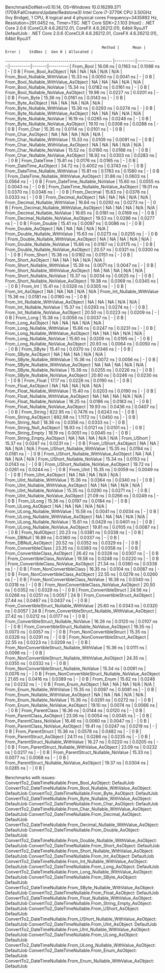 
BenchmarkDotNet=v0.10.14, OS=Windows 10.0.16299.371 (1709/FallCreatorsUpdate/Redstone3)
Intel Core i7-3770K CPU 3.50GHz (Ivy Bridge), 1 CPU, 8 logical and 4 physical cores
Frequency=3435892 Hz, Resolution=291.0452 ns, Timer=TSC
.NET Core SDK=2.1.103
  [Host]     : .NET Core 2.0.6 (CoreCLR 4.6.26212.01, CoreFX 4.6.26212.01), 64bit RyuJIT
  DefaultJob : .NET Core 2.0.6 (CoreCLR 4.6.26212.01, CoreFX 4.6.26212.01), 64bit RyuJIT


                                                Method |      Mean |     Error |    StdDev |  Gen 0 | Allocated |
------------------------------------------------------ |----------:|----------:|----------:|-------:|----------:|
                                             From_Bool |  16.08 ns | 0.1163 ns | 0.1088 ns |      - |       0 B |
                                    From_Bool_AsObject |        NA |        NA |        NA |    N/A |       N/A |
                          From_Bool_Nullable_WithValue |  15.33 ns | 0.0050 ns | 0.0041 ns |      - |       0 B |
                 From_Bool_Nullable_WithValue_AsObject |        NA |        NA |        NA |    N/A |       N/A |
                            From_Bool_Nullable_NoValue |  15.34 ns | 0.0182 ns | 0.0161 ns |      - |       0 B |
                   From_Bool_Nullable_NoValue_AsObject |  19.96 ns | 0.0227 ns | 0.0201 ns |      - |       0 B |
                                             From_Byte |  15.36 ns | 0.0161 ns | 0.0143 ns |      - |       0 B |
                                    From_Byte_AsObject |        NA |        NA |        NA |    N/A |       N/A |
                          From_Byte_Nullable_WithValue |  15.36 ns | 0.0293 ns | 0.0274 ns |      - |       0 B |
                 From_Byte_Nullable_WithValue_AsObject |        NA |        NA |        NA |    N/A |       N/A |
                            From_Byte_Nullable_NoValue |  16.19 ns | 0.0265 ns | 0.0248 ns |      - |       0 B |
                   From_Byte_Nullable_NoValue_AsObject |  19.10 ns | 0.0308 ns | 0.0288 ns |      - |       0 B |
                                             From_Char |  15.35 ns | 0.0114 ns | 0.0101 ns |      - |       0 B |
                                    From_Char_AsObject |        NA |        NA |        NA |    N/A |       N/A |
                          From_Char_Nullable_WithValue |  15.33 ns | 0.0109 ns | 0.0091 ns |      - |       0 B |
                 From_Char_Nullable_WithValue_AsObject |        NA |        NA |        NA |    N/A |       N/A |
                            From_Char_Nullable_NoValue |  15.52 ns | 0.0190 ns | 0.0168 ns |      - |       0 B |
                   From_Char_Nullable_NoValue_AsObject |  18.92 ns | 0.0303 ns | 0.0283 ns |      - |       0 B |
                                         From_DateTime |  15.81 ns | 0.0176 ns | 0.0165 ns |      - |       0 B |
                                From_DateTime_AsObject |  34.72 ns | 0.4002 ns | 0.3743 ns |      - |       0 B |
                      From_DateTime_Nullable_WithValue |  15.81 ns | 0.1783 ns | 0.1580 ns |      - |       0 B |
             From_DateTime_Nullable_WithValue_AsObject |  31.86 ns | 0.0603 ns | 0.0564 ns |      - |       0 B |
                        From_DateTime_Nullable_NoValue |  15.60 ns | 0.0055 ns | 0.0043 ns |      - |       0 B |
               From_DateTime_Nullable_NoValue_AsObject |  19.01 ns | 0.0370 ns | 0.0346 ns |      - |       0 B |
                                          From_Decimal |  15.63 ns | 0.0376 ns | 0.0333 ns |      - |       0 B |
                                 From_Decimal_AsObject |        NA |        NA |        NA |    N/A |       N/A |
                       From_Decimal_Nullable_WithValue |  16.64 ns | 0.0292 ns | 0.0273 ns |      - |       0 B |
              From_Decimal_Nullable_WithValue_AsObject |        NA |        NA |        NA |    N/A |       N/A |
                         From_Decimal_Nullable_NoValue |  16.65 ns | 0.0181 ns | 0.0169 ns |      - |       0 B |
                From_Decimal_Nullable_NoValue_AsObject |  19.53 ns | 0.0296 ns | 0.0277 ns |      - |       0 B |
                                           From_Double |  15.41 ns | 0.0097 ns | 0.0086 ns |      - |       0 B |
                                  From_Double_AsObject |        NA |        NA |        NA |    N/A |       N/A |
                        From_Double_Nullable_WithValue |  15.63 ns | 0.0273 ns | 0.0255 ns |      - |       0 B |
               From_Double_Nullable_WithValue_AsObject |        NA |        NA |        NA |    N/A |       N/A |
                          From_Double_Nullable_NoValue |  15.66 ns | 0.0187 ns | 0.0175 ns |      - |       0 B |
                 From_Double_Nullable_NoValue_AsObject |  20.57 ns | 0.0321 ns | 0.0300 ns |      - |       0 B |
                                            From_Short |  15.38 ns | 0.0162 ns | 0.0151 ns |      - |       0 B |
                                   From_Short_AsObject |        NA |        NA |        NA |    N/A |       N/A |
                         From_Short_Nullable_WithValue |  15.39 ns | 0.0071 ns | 0.0047 ns |      - |       0 B |
                From_Short_Nullable_WithValue_AsObject |        NA |        NA |        NA |    N/A |       N/A |
                           From_Short_Nullable_NoValue |  15.37 ns | 0.0034 ns | 0.0025 ns |      - |       0 B |
                  From_Short_Nullable_NoValue_AsObject |  19.38 ns | 0.0369 ns | 0.0345 ns |      - |       0 B |
                                              From_Int |  15.41 ns | 0.0326 ns | 0.0305 ns |      - |       0 B |
                                     From_Int_AsObject |        NA |        NA |        NA |    N/A |       N/A |
                           From_Int_Nullable_WithValue |  15.36 ns | 0.0181 ns | 0.0160 ns |      - |       0 B |
                  From_Int_Nullable_WithValue_AsObject |        NA |        NA |        NA |    N/A |       N/A |
                             From_Int_Nullable_NoValue |  15.37 ns | 0.0293 ns | 0.0274 ns |      - |       0 B |
                    From_Int_Nullable_NoValue_AsObject |  20.50 ns | 0.0223 ns | 0.0209 ns |      - |       0 B |
                                             From_Long |  15.38 ns | 0.0056 ns | 0.0037 ns |      - |       0 B |
                                    From_Long_AsObject |        NA |        NA |        NA |    N/A |       N/A |
                          From_Long_Nullable_WithValue |  15.66 ns | 0.0247 ns | 0.0231 ns |      - |       0 B |
                 From_Long_Nullable_WithValue_AsObject |        NA |        NA |        NA |    N/A |       N/A |
                            From_Long_Nullable_NoValue |  15.60 ns | 0.0209 ns | 0.0195 ns |      - |       0 B |
                   From_Long_Nullable_NoValue_AsObject |  20.93 ns | 0.0064 ns | 0.0050 ns |      - |       0 B |
                                            From_SByte |  15.41 ns | 0.0370 ns | 0.0346 ns |      - |       0 B |
                                   From_SByte_AsObject |        NA |        NA |        NA |    N/A |       N/A |
                         From_SByte_Nullable_WithValue |  15.36 ns | 0.0072 ns | 0.0056 ns |      - |       0 B |
                From_SByte_Nullable_WithValue_AsObject |        NA |        NA |        NA |    N/A |       N/A |
                           From_SByte_Nullable_NoValue |  15.38 ns | 0.0255 ns | 0.0226 ns |      - |       0 B |
                  From_SByte_Nullable_NoValue_AsObject |  20.60 ns | 0.0246 ns | 0.0230 ns |      - |       0 B |
                                            From_Float |  17.17 ns | 0.0228 ns | 0.0190 ns |      - |       0 B |
                                   From_Float_AsObject |        NA |        NA |        NA |    N/A |       N/A |
                         From_Float_Nullable_WithValue |  15.40 ns | 0.0203 ns | 0.0190 ns |      - |       0 B |
                From_Float_Nullable_WithValue_AsObject |        NA |        NA |        NA |    N/A |       N/A |
                           From_Float_Nullable_NoValue |  16.25 ns | 0.0196 ns | 0.0183 ns |      - |       0 B |
                  From_Float_Nullable_NoValue_AsObject |  19.93 ns | 0.0436 ns | 0.0407 ns |      - |       0 B |
                                           From_String | 822.95 ns | 0.7476 ns | 0.6243 ns |      - |       0 B |
                                  From_String_AsObject | 892.98 ns | 1.1172 ns | 1.0450 ns |      - |       0 B |
                                      From_String_Null |  18.36 ns | 0.0356 ns | 0.0333 ns |      - |       0 B |
                             From_String_Null_AsObject |  18.93 ns | 0.0121 ns | 0.0101 ns |      - |       0 B |
                                     From_String_Empty |  18.19 ns | 0.0051 ns | 0.0045 ns |      - |       0 B |
                            From_String_Empty_AsObject |        NA |        NA |        NA |    N/A |       N/A |
                                           From_UShort |  15.37 ns | 0.0247 ns | 0.0231 ns |      - |       0 B |
                                  From_UShort_AsObject |        NA |        NA |        NA |    N/A |       N/A |
                        From_UShort_Nullable_WithValue |  15.35 ns | 0.0194 ns | 0.0181 ns |      - |       0 B |
               From_UShort_Nullable_WithValue_AsObject |        NA |        NA |        NA |    N/A |       N/A |
                          From_UShort_Nullable_NoValue |  15.34 ns | 0.0153 ns | 0.0143 ns |      - |       0 B |
                 From_UShort_Nullable_NoValue_AsObject |  19.72 ns | 0.0261 ns | 0.0244 ns |      - |       0 B |
                                             From_UInt |  15.35 ns | 0.0059 ns | 0.0049 ns |      - |       0 B |
                                    From_UInt_AsObject |        NA |        NA |        NA |    N/A |       N/A |
                          From_UInt_Nullable_WithValue |  15.36 ns | 0.0364 ns | 0.0340 ns |      - |       0 B |
                 From_UInt_Nullable_WithValue_AsObject |        NA |        NA |        NA |    N/A |       N/A |
                            From_UInt_Nullable_NoValue |  15.35 ns | 0.0290 ns | 0.0271 ns |      - |       0 B |
                   From_UInt_Nullable_NoValue_AsObject |  21.09 ns | 0.0266 ns | 0.0249 ns |      - |       0 B |
                                            From_ULong |  15.36 ns | 0.0197 ns | 0.0184 ns |      - |       0 B |
                                   From_ULong_AsObject |        NA |        NA |        NA |    N/A |       N/A |
                         From_ULong_Nullable_WithValue |  15.58 ns | 0.0041 ns | 0.0034 ns |      - |       0 B |
                From_ULong_Nullable_WithValue_AsObject |        NA |        NA |        NA |    N/A |       N/A |
                           From_ULong_Nullable_NoValue |  15.61 ns | 0.0429 ns | 0.0401 ns |      - |       0 B |
                  From_ULong_Nullable_NoValue_AsObject |  19.81 ns | 0.0105 ns | 0.0087 ns |      - |       0 B |
                                       From_NullObject |  20.23 ns | 0.0381 ns | 0.0338 ns |      - |       0 B |
                                           From_DBNull |  16.89 ns | 0.0360 ns | 0.0337 ns |      - |       0 B |
                                  From_DBNull_AsObject |  20.52 ns | 0.0352 ns | 0.0329 ns |      - |       0 B |
                                 From_ConvertibleClass |  23.35 ns | 0.0383 ns | 0.0358 ns |      - |       0 B |
                        From_ConvertibleClass_AsObject |  26.42 ns | 0.0328 ns | 0.0307 ns |      - |       0 B |
                         From_ConvertibleClass_NoValue |  19.58 ns | 0.0248 ns | 0.0220 ns |      - |       0 B |
                From_ConvertibleClass_NoValue_AsObject |  21.34 ns | 0.0360 ns | 0.0336 ns |      - |       0 B |
                              From_NonConvertibleClass |  16.35 ns | 0.0104 ns | 0.0087 ns |      - |       0 B |
                     From_NonConvertibleClass_AsObject |  22.55 ns | 0.0278 ns | 0.0260 ns |      - |       0 B |
                      From_NonConvertibleClass_NoValue |  16.38 ns | 0.0340 ns | 0.0318 ns |      - |       0 B |
             From_NonConvertibleClass_NoValue_AsObject |  20.50 ns | 0.0352 ns | 0.0329 ns |      - |       0 B |
                                From_ConvertibleStruct |  24.56 ns | 0.0268 ns | 0.0251 ns | 0.0057 |      24 B |
                       From_ConvertibleStruct_AsObject |  27.44 ns | 0.0467 ns | 0.0437 ns |      - |       0 B |
             From_ConvertibleStruct_Nullable_WithValue |  25.60 ns | 0.0343 ns | 0.0320 ns | 0.0057 |      24 B |
    From_ConvertibleStruct_Nullable_WithValue_AsObject |  27.42 ns | 0.0212 ns | 0.0177 ns |      - |       0 B |
               From_ConvertibleStruct_Nullable_NoValue |  16.26 ns | 0.0120 ns | 0.0107 ns |      - |       0 B |
      From_ConvertibleStruct_Nullable_NoValue_AsObject |  19.35 ns | 0.0073 ns | 0.0057 ns |      - |       0 B |
                             From_NonConvertibleStruct |  15.35 ns | 0.0328 ns | 0.0291 ns |      - |       0 B |
                    From_NonConvertibleStruct_AsObject |  22.55 ns | 0.0223 ns | 0.0209 ns |      - |       0 B |
          From_NonConvertibleStruct_Nullable_WithValue |  15.36 ns | 0.0111 ns | 0.0098 ns |      - |       0 B |
 From_NonConvertibleStruct_Nullable_WithValue_AsObject |  24.35 ns | 0.0355 ns | 0.0332 ns |      - |       0 B |
            From_NonConvertibleStruct_Nullable_NoValue |  15.34 ns | 0.0091 ns | 0.0076 ns |      - |       0 B |
   From_NonConvertibleStruct_Nullable_NoValue_AsObject |  21.65 ns | 0.0416 ns | 0.0389 ns |      - |       0 B |
                                             From_Enum |  15.62 ns | 0.0248 ns | 0.0232 ns |      - |       0 B |
                                    From_Enum_AsObject |        NA |        NA |        NA |    N/A |       N/A |
                          From_Enum_Nullable_WithValue |  15.35 ns | 0.0097 ns | 0.0081 ns |      - |       0 B |
                 From_Enum_Nullable_WithValue_AsObject |        NA |        NA |        NA |    N/A |       N/A |
                            From_Enum_Nullable_NoValue |  15.36 ns | 0.0291 ns | 0.0272 ns |      - |       0 B |
                   From_Enum_Nullable_NoValue_AsObject |  19.10 ns | 0.0074 ns | 0.0066 ns |      - |       0 B |
                                      From_ParentClass |  16.36 ns | 0.0144 ns | 0.0120 ns |      - |       0 B |
                             From_ParentClass_AsObject |  23.06 ns | 0.0054 ns | 0.0045 ns |      - |       0 B |
                              From_ParentClass_NoValue |  16.46 ns | 0.0060 ns | 0.0047 ns |      - |       0 B |
                     From_ParentClass_NoValue_AsObject |  19.41 ns | 0.0247 ns | 0.0219 ns |      - |       0 B |
                                     From_ParentStruct |  15.36 ns | 0.0578 ns | 0.0482 ns |      - |       0 B |
                            From_ParentStruct_AsObject |  24.11 ns | 0.0266 ns | 0.0235 ns |      - |       0 B |
                  From_ParentStruct_Nullable_WithValue |  16.27 ns | 0.0220 ns | 0.0205 ns |      - |       0 B |
         From_ParentStruct_Nullable_WithValue_AsObject |  23.09 ns | 0.0232 ns | 0.0217 ns |      - |       0 B |
                    From_ParentStruct_Nullable_NoValue |  15.33 ns | 0.0077 ns | 0.0068 ns |      - |       0 B |
           From_ParentStruct_Nullable_NoValue_AsObject |  19.37 ns | 0.0304 ns | 0.0285 ns |      - |       0 B |

Benchmarks with issues:
  ConvertTo2_DateTimeNullable.From_Bool_AsObject: DefaultJob
  ConvertTo2_DateTimeNullable.From_Bool_Nullable_WithValue_AsObject: DefaultJob
  ConvertTo2_DateTimeNullable.From_Byte_AsObject: DefaultJob
  ConvertTo2_DateTimeNullable.From_Byte_Nullable_WithValue_AsObject: DefaultJob
  ConvertTo2_DateTimeNullable.From_Char_AsObject: DefaultJob
  ConvertTo2_DateTimeNullable.From_Char_Nullable_WithValue_AsObject: DefaultJob
  ConvertTo2_DateTimeNullable.From_Decimal_AsObject: DefaultJob
  ConvertTo2_DateTimeNullable.From_Decimal_Nullable_WithValue_AsObject: DefaultJob
  ConvertTo2_DateTimeNullable.From_Double_AsObject: DefaultJob
  ConvertTo2_DateTimeNullable.From_Double_Nullable_WithValue_AsObject: DefaultJob
  ConvertTo2_DateTimeNullable.From_Short_AsObject: DefaultJob
  ConvertTo2_DateTimeNullable.From_Short_Nullable_WithValue_AsObject: DefaultJob
  ConvertTo2_DateTimeNullable.From_Int_AsObject: DefaultJob
  ConvertTo2_DateTimeNullable.From_Int_Nullable_WithValue_AsObject: DefaultJob
  ConvertTo2_DateTimeNullable.From_Long_AsObject: DefaultJob
  ConvertTo2_DateTimeNullable.From_Long_Nullable_WithValue_AsObject: DefaultJob
  ConvertTo2_DateTimeNullable.From_SByte_AsObject: DefaultJob
  ConvertTo2_DateTimeNullable.From_SByte_Nullable_WithValue_AsObject: DefaultJob
  ConvertTo2_DateTimeNullable.From_Float_AsObject: DefaultJob
  ConvertTo2_DateTimeNullable.From_Float_Nullable_WithValue_AsObject: DefaultJob
  ConvertTo2_DateTimeNullable.From_String_Empty_AsObject: DefaultJob
  ConvertTo2_DateTimeNullable.From_UShort_AsObject: DefaultJob
  ConvertTo2_DateTimeNullable.From_UShort_Nullable_WithValue_AsObject: DefaultJob
  ConvertTo2_DateTimeNullable.From_UInt_AsObject: DefaultJob
  ConvertTo2_DateTimeNullable.From_UInt_Nullable_WithValue_AsObject: DefaultJob
  ConvertTo2_DateTimeNullable.From_ULong_AsObject: DefaultJob
  ConvertTo2_DateTimeNullable.From_ULong_Nullable_WithValue_AsObject: DefaultJob
  ConvertTo2_DateTimeNullable.From_Enum_AsObject: DefaultJob
  ConvertTo2_DateTimeNullable.From_Enum_Nullable_WithValue_AsObject: DefaultJob
